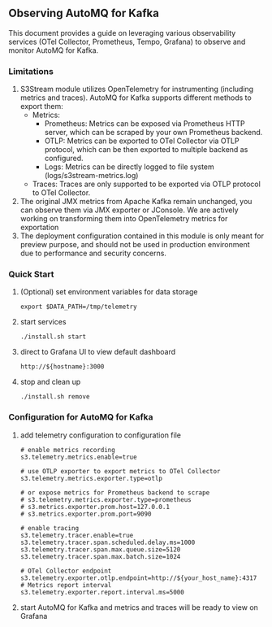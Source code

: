 ## Observing AutoMQ for Kafka

This document provides a guide on leveraging various observability services (OTel Collector, Prometheus, Tempo, Grafana)
to observe and monitor AutoMQ for Kafka.

### Limitations
1. S3Stream module utilizes OpenTelemetry for instrumenting (including metrics and traces). AutoMQ for Kafka supports different methods to export them:
   - Metrics:
     - Prometheus: Metrics can be exposed via Prometheus HTTP server, which can be scraped by your own Prometheus backend.  
     - OTLP: Metrics can be exported to OTel Collector via OTLP protocol, which can be then exported to multiple backend as configured.
     - Logs: Metrics can be directly logged to file system (logs/s3stream-metrics.log)
   - Traces: Traces are only supported to be exported via OTLP protocol to OTel Collector.
2. The original JMX metrics from Apache Kafka remain unchanged, you can observe them via JMX exporter or JConsole.
We are actively working on transforming them into OpenTelemetry metrics for exportation
3. The deployment configuration contained in this module is only meant for preview purpose, and should not be used in production environment
due to performance and security concerns.


### Quick Start
1. (Optional) set environment variables for data storage
    ```
    export $DATA_PATH=/tmp/telemetry
    ```
2. start services
    ```
    ./install.sh start
    ```
3. direct to Grafana UI to view default dashboard
    ```
    http://${hostname}:3000
    ```
4. stop and clean up
    ```
    ./install.sh remove
    ```
   
### Configuration for AutoMQ for Kafka
1. add telemetry configuration to configuration file
    ```
    # enable metrics recording
    s3.telemetry.metrics.enable=true
   
    # use OTLP exporter to export metrics to OTel Collector
    s3.telemetry.metrics.exporter.type=otlp
   
    # or expose metrics for Prometheus backend to scrape
    # s3.telemetry.metrics.exporter.type=prometheus
    # s3.metrics.exporter.prom.host=127.0.0.1
    # s3.metrics.exporter.prom.port=9090 
   
    # enable tracing
    s3.telemetry.tracer.enable=true
    s3.telemetry.tracer.span.scheduled.delay.ms=1000
    s3.telemetry.tracer.span.max.queue.size=5120
    s3.telemetry.tracer.span.max.batch.size=1024
   
    # OTel Collector endpoint
    s3.telemetry.exporter.otlp.endpoint=http://${your_host_name}:4317
    # Metrics report interval
    s3.telemetry.exporter.report.interval.ms=5000
    ```
2. start AutoMQ for Kafka and metrics and traces will be ready to view on Grafana